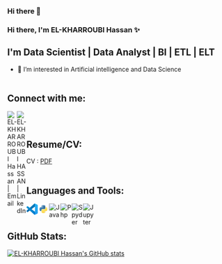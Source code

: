 ### Hi there 👋

<!--
**hassanelkharroubi/hassanelkharroubi** is a ✨ _special_ ✨ repository because its `README.md` (this file) appears on your GitHub profile.

Here are some ideas to get you started:

- 🔭 I’m currently working on ...
- 🌱 I’m currently learning ...
- 👯 I’m looking to collaborate on ...
- 🤔 I’m looking for help with ...
- 💬 Ask me about ...
- 📫 How to reach me: ...
- 😄 Pronouns: ...
- ⚡ Fun fact: ...
-->

### Hi there, I'm EL-KHARROUBI Hassan ✨

## I'm Data Scientist | Data Analyst | BI | ETL | ELT

- 👀 I’m interested in Artificial intelligence and Data Science
<br><br>
## Connect with me:
<a href="mailto:hassan.elkharroubi.hassan@gmail.com"><img alt="EL-KHARROUBI Hassan | Email" src="https://camo.githubusercontent.com/598902b81c020e27505970e729fc974b79d83695c043123c9b4e05aeed2872f1/68747470733a2f2f75706c6f61642e77696b696d656469612e6f72672f77696b6970656469612f636f6d6d6f6e732f372f37652f476d61696c5f69636f6e5f253238323032302532392e737667" data-canonical-src="https://upload.wikimedia.org/wikipedia/commons/7/7e/Gmail_icon_%282020%29.svg" style="max-width:100%;" width="22px" align="left"></a>

      
<a href="https://www.linkedin.com/in/hassanelkharroubi/" rel="nofollow"><img alt="EL-KHARROUBI HASSAN | LinkedIn" src="https://user-images.githubusercontent.com/84931728/129571472-7d420fe7-598b-4fd7-88c1-240fae7c35f5.png" data-canonical-src="https://us-central1-iconscout-1539.cloudfunctions.net/iconscout-gcp-functions-production-download?name=linkedin&amp;download=1&amp;url=https%3A%2F%2Fcdn.iconscout.com%2Ficon%2Ffree%2Fpng-24%2F461814.png&amp;width=24&amp;height=24" style="max-width:100%;" width="22px" align="left"></a>
<br><br>
## Resume/CV:
   CV : <a href="https://github.com/elmehdi-aniq/elmehdi-aniq/files/7317920/cv.pdf" rel="nofollow">PDF</a>
<br><br>
## Languages and Tools:
<a target="_blank" rel="noopener noreferrer" href="https://raw.githubusercontent.com/github/explore/master/topics/visual-studio-code/visual-studio-code.png"><img alt="Visual Studio Code" src="https://raw.githubusercontent.com/github/explore/master/topics/visual-studio-code/visual-studio-code.png" style="max-width:100%;" width="26px" align="left"></a>

<a target="_blank" rel="noopener noreferrer" href="https://raw.githubusercontent.com/github/explore/master/topics/python/python.png"><img alt="Python" src="https://raw.githubusercontent.com/github/explore/master/topics/python/python.png" style="max-width:100%;" width="26px" align="left"></a>

<a target="_blank" rel="noopener noreferrer" href="https://raw.githubusercontent.com/github/explore/master/topics/python/python.png"><img alt="Java" src="https://user-images.githubusercontent.com/84931728/129572390-4499daa2-bc23-4819-bb46-a508e5ab2d21.png" style="max-width:100%;" width="26px" align="left"></a>
    
<a target="_blank" rel="noopener noreferrer" href="https://raw.githubusercontent.com/github/explore/master/topics/python/python.png"><img alt="Php" src="https://user-images.githubusercontent.com/84931728/129572539-d6ad7f7e-b878-4001-a8f7-a9608a06e71b.png" style="max-width:100%;" width="26px" align="left"></a>

<a target="_blank" rel="noopener noreferrer" href="https://raw.githubusercontent.com/github/explore/master/topics/python/python.png"><img alt="Spyder" src="https://user-images.githubusercontent.com/84931728/129572610-e27ee974-80b3-4e1b-a49b-499e049a9b66.png" style="max-width:100%;" width="26px" align="left"></a>

<a target="_blank" rel="noopener noreferrer" href="https://raw.githubusercontent.com/github/explore/master/topics/python/python.png"><img alt="Jupyter" src="https://user-images.githubusercontent.com/84931728/129572723-659edd74-7646-49c3-8a53-4f177bbca728.png" style="max-width:100%;" width="26px" align="left"></a>
<br><br>

## GitHub Stats:
[![EL-KHARROUBI Hassan's GitHub stats](https://github-readme-stats.vercel.app/api?username=elmehdi-aniq)](https://github.com/elmehdi-aniq/github-readme-stats)

<!---
hassanelkharroubi/hassanelkharroubi is a ✨ special ✨ repository because its `README.md` (this file) appears on your GitHub profile.
You can click the Preview link to take a look at your changes.
